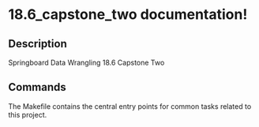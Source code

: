 # 18.6_capstone_two documentation!

## Description

Springboard Data Wrangling 18.6 Capstone Two

## Commands

The Makefile contains the central entry points for common tasks related to this project.

